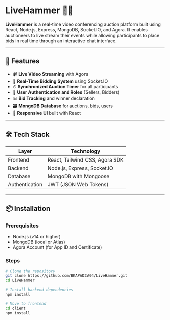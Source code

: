 # LiveHammer 🎥🔨

**LiveHammer** is a real-time video conferencing auction platform built using React, Node.js, Express, MongoDB, Socket.IO, and Agora. It enables auctioneers to live stream their events while allowing participants to place bids in real time through an interactive chat interface.

---

## 🚀 Features

- 📹 **Live Video Streaming** with Agora
- 💬 **Real-Time Bidding System** using Socket.IO
- ⏱ **Synchronized Auction Timer** for all participants
- 👤 **User Authentication and Roles** (Sellers, Bidders)
- 📊 **Bid Tracking** and winner declaration
- 🗃️ **MongoDB Database** for auctions, bids, users
- 📱 **Responsive UI** built with React

---

## 🛠 Tech Stack

| Layer           | Technology                            |
|----------------|----------------------------------------|
| Frontend        | React, Tailwind CSS, Agora SDK        |
| Backend         | Node.js, Express, Socket.IO           |
| Database        | MongoDB with Mongoose                 |
| Authentication  | JWT (JSON Web Tokens)                 |

---

## 📦 Installation

### Prerequisites

- Node.js (v14 or higher)
- MongoDB (local or Atlas)
- Agora Account (for App ID and Certificate)

### Steps

```bash
# Clone the repository
git clone https://github.com/BKAPADIA04/LiveHammer.git
cd LiveHammer

# Install backend dependencies
npm install

# Move to frontend
cd client
npm install
